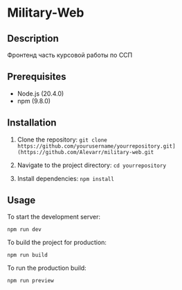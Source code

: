 # Military-Web

## Description

Фронтенд часть курсовой работы по ССП

## Prerequisites

- Node.js (20.4.0)
- npm (9.8.0)

## Installation

1. Clone the repository:
`git clone https://github.com/yourusername/yourrepository.git](https://github.com/Alevarr/military-web.git`

2. Navigate to the project directory:
`cd yourrepository`

3. Install dependencies:
`npm install`


## Usage

To start the development server:

`npm run dev`


To build the project for production:

`npm run build`


To run the production build:

`npm run preview`
